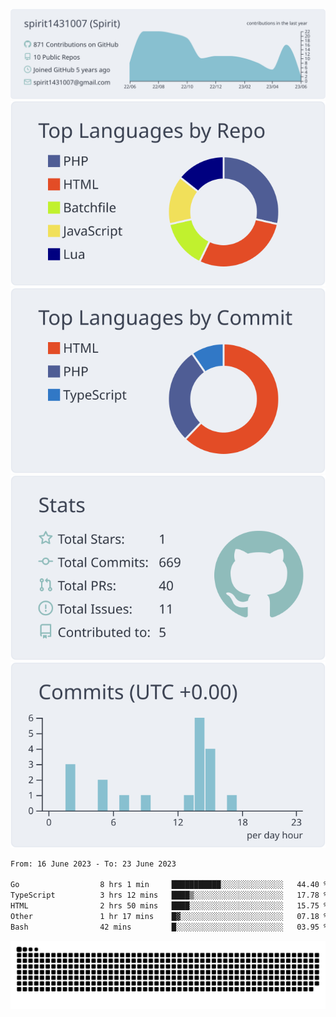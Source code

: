 [![](https://raw.githubusercontent.com/spirit1431007/spirit1431007/master/profile-summary-card-output/nord_bright/0-profile-details.svg)](https://git.io/spiritx)
[![](https://raw.githubusercontent.com/spirit1431007/spirit1431007/master/profile-summary-card-output/nord_bright/1-repos-per-language.svg)](https://git.io/spiritx) [![](https://raw.githubusercontent.com/spirit1431007/spirit1431007/master/profile-summary-card-output/nord_bright/2-most-commit-language.svg)](https://git.io/spiritx)
[![](https://raw.githubusercontent.com/spirit1431007/spirit1431007/master/profile-summary-card-output/nord_bright/3-stats.svg)](https://git.io/spiritx) [![](https://raw.githubusercontent.com/spirit1431007/spirit1431007/master/profile-summary-card-output/nord_bright/4-productive-time.svg)](https://git.io/spiritx)

<!--START_SECTION:waka-->

```txt
From: 16 June 2023 - To: 23 June 2023

Go                  8 hrs 1 min     ███████████░░░░░░░░░░░░░░   44.40 %
TypeScript          3 hrs 12 mins   ████▒░░░░░░░░░░░░░░░░░░░░   17.78 %
HTML                2 hrs 50 mins   ████░░░░░░░░░░░░░░░░░░░░░   15.75 %
Other               1 hr 17 mins    █▓░░░░░░░░░░░░░░░░░░░░░░░   07.18 %
Bash                42 mins         █░░░░░░░░░░░░░░░░░░░░░░░░   03.95 %
```

<!--END_SECTION:waka-->

![contribution](https://github.com/spirit1431007/spirit1431007/blob/output/github-contribution-grid-snake.svg)
